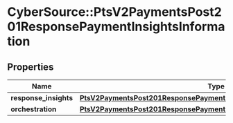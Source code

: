 # CyberSource::PtsV2PaymentsPost201ResponsePaymentInsightsInformation

## Properties
Name | Type | Description | Notes
------------ | ------------- | ------------- | -------------
**response_insights** | [**PtsV2PaymentsPost201ResponsePaymentInsightsInformationResponseInsights**](PtsV2PaymentsPost201ResponsePaymentInsightsInformationResponseInsights.md) |  | [optional] 
**orchestration** | [**PtsV2PaymentsPost201ResponsePaymentInsightsInformationOrchestration**](PtsV2PaymentsPost201ResponsePaymentInsightsInformationOrchestration.md) |  | [optional] 


